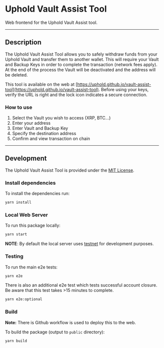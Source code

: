 # Uphold Vault Assist Tool

Web frontend for the Uphold Vault Assist tool.

---

## Description

The Uphold Vault Assist Tool allows you to safely withdraw funds from your Uphold Vault and transfer them to another wallet. This will require your Vault and Backup Keys in order to complete the transaction (network fees apply). At the end of the process the Vault will be deactivated and the address will be deleted.

This tool is available on the web at [https://uphold.github.io/vault-assist-tool](https://uphold.github.io/vault-assist-tool). Before using your keys, verify the URL is right and the lock icon indicates a secure connection.

### How to use

1. Select the Vault you wish to access (XRP, BTC...)
2. Enter your address
3. Enter Vault and Backup Key
4. Specify the destination address
5. Confirm and view transaction on chain

---

## Development

The Uphold Vault Assist Tool is provided under the [MIT License](/LICENSE).

### Install dependencies

To install the dependencies run:

```sh
yarn install
```

### Local Web Server

To run this package locally:

```sh
yarn start
```

**NOTE**: By default the local server uses [testnet](https://xrpl.org/parallel-networks.html) for development purposes.

### Testing

To run the main e2e tests:

```sh
yarn e2e
```

There is also an additional e2e test which tests successful account closure. Be aware that this test takes >15 minutes to complete.

```sh
yarn e2e:optional
```

### Build

**Note:** There is Github workflow is used to deploy this to the web.

To build the package (output to `public` directory):

```sh
yarn build
```
